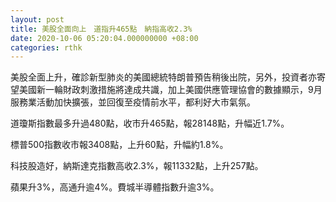 ```yaml
---
layout: post
title: 美股全面向上　道指升465點　納指高收2.3%
date: 2020-10-06 05:20:04.000000000 +08:00
categories: rthk
---
```


美股全面上升，確診新型肺炎的美國總統特朗普預告稍後出院，另外，投資者亦寄望美國新一輪財政刺激措施將達成共識，加上美國供應管理協會的數據顯示，9月服務業活動加快擴張，並回復至疫情前水平，都利好大市氣氛。

道瓊斯指數最多升過480點，收市升465點，報28148點，升幅近1.7%。

標普500指數收市報3408點，上升60點，升幅約1.8%。

科技股造好，納斯達克指數高收2.3%，報11332點，上升257點。

蘋果升3%，高通升逾4%。費城半導體指數升逾3%。
